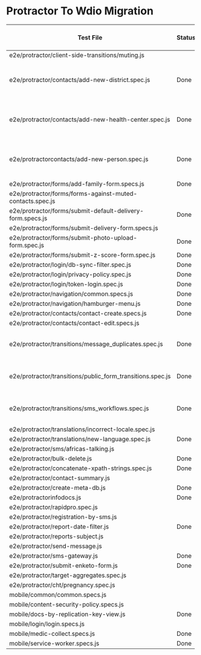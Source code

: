 # Protractor To Wdio Migration

|Test File	|Status	|Owner	|Pull Request Link	|Notes	|
|---	|---	|---	|---	|---	|
|e2e/protractor/client-side-transitions/muting.js	|	|	|	|	|
|e2e/protractor/contacts/add-new-district.spec.js	|Done	|	|	|Already covered in new-lineage-spec|
|e2e/protractor/contacts/add-new-health-center.spec.js	|Done	|	|	|Already covered in new-lineage-spec	|
|e2e/protractorcontacts/add-new-person.spec.js	|Done	|	|	|Already covered in new-lineage-spec	|
|e2e/protractor/forms/add-family-form.specs.js	| Done | Bede |	[#7671](https://github.com/medic/cht-core/pull/7671) |	|
|e2e/protractor/forms/forms-against-muted-contacts.spec.js	|	|	|	|	|
|e2e/protractor/forms/submit-default-delivery-form.specs.js	|Done	|Diana |[#7596](https://github.com/medic/cht-core/pull/7596)|	|
|e2e/protractor/forms/submit-delivery-form.specs.js	|	|	|	|	|
|e2e/protractor/forms/submit-photo-upload-form.spec.js	|Done	|Diana	|[#7596](https://github.com/medic/cht-core/pull/7596)	|	|
|e2e/protractor/forms/submit-z-score-form.spec.js	|Done |Diana	|[#7596](https://github.com/medic/cht-core/pull/7596)	|	|
|e2e/protractor/login/db-sync-filter.spec.js	|Done	|	|	|	|
|e2e/protractor/login/privacy-policy.spec.js	|Done	|Nick	|[#7382](https://github.com/medic/cht-core/pull/7382)	|	|
|e2e/protractor/login/token-login.spec.js	|Done	|Bede	|[#7085](https://github.com/medic/cht-core/pull/7085)	|	|
|e2e/protractor/navigation/common.specs.js	|Done	|Meghna	|[#7308](https://github.com/medic/cht-core/pull/7308)	|	|
|e2e/protractor/navigation/hamburger-menu.js	|Done	|Meghna	|[#7308](https://github.com/medic/cht-core/pull/7308)	|	|
|e2e/protractor/contacts/contact-create.specs.js	|Done	|Lorena	|[#7865](https://github.com/medic/cht-core/pull/7865)	|	|
|e2e/protractor/contacts/contact-edit.specs.js	|	|	|	|	|
|e2e/protractor/transitions/message_duplicates.spec.js	|Done	|	Bede|[#7316](https://github.com/medic/cht-core/pull/7316)	| Does not need browser	|
|e2e/protractor/transitions/public_form_transitions.spec.js	|Done	|	Bede|[#7316](https://github.com/medic/cht-core/pull/7316)	| Does not need browser	|
|e2e/protractor/transitions/sms_workflows.spec.js	|Done	|	Bede|[#7316](https://github.com/medic/cht-core/pull/7316)	| Does not need browser	|
|e2e/protractor/translations/incorrect-locale.spec.js	|	|	|	|	|
|e2e/protractor/translations/new-language.spec.js	|Done	|Bede	|[#7641](https://github.com/medic/cht-core/pull/7641)	|	|
|e2e/protractor/sms/africas-talking.js	|	|	|	|	|
|e2e/protractor/bulk-delete.js	|Done	|Bede	|[#7430](https://github.com/medic/cht-core/pull/7430)	|	|
|e2e/protractor/concatenate-xpath-strings.spec.js	|Done	|Bede	|[#7333](https://github.com/medic/cht-core/pull/7333)	|	|
|e2e/protractor/contact-summary.js	|	|	|	|	|
|e2e/protractor/create-meta-db.js	|Done	|Bede	|[#7408](https://github.com/medic/cht-core/pull/7408)	|	|
|e2e/protractorinfodocs.js	|Done	| Bede	|[#7318](https://github.com/medic/cht-core/pull/7318)	|	|
|e2e/protractor/rapidpro.spec.js	|	|	|	|	|
|e2e/protractor/registration-by-sms.js	|	|	|	|	|
|e2e/protractor/report-date-filter.js	|Done	|Bede	|[#7429](https://github.com/medic/cht-core/pull/7429)	|	|
|e2e/protractor/reports-subject.js	|	|	|	|	|
|e2e/protractor/send-message.js	|	|	|	|	|
|e2e/protractor/sms-gateway.js	|Done	|Nick	|[#7367](https://github.com/medic/cht-core/pull/7367)	|	|
|e2e/protractor/submit-enketo-form.js	|Done	|Bede	|[#7424](https://github.com/medic/cht-core/pull/7424)	|	|
|e2e/protractor/target-aggregates.spec.js	|	|	|	|	|
|e2e/protractor/cht/pregnancy.spec.js	|	|	|	|	|
|mobile/common/common.specs.js	|	|	|	|	|
|mobile/content-security-policy.specs.js	|	|	|	|	|
|mobile/docs-by-replication-key-view.js	|Done	|Bede	|[#7318](https://github.com/medic/cht-core/pull/7318)	|	|
|mobile/login/login.specs.js	|	|	|	|	|
|mobile/medic-collect.specs.js	| Done	|Bede	|[#7318](https://github.com/medic/cht-core/pull/7318)	|	|
|mobile/service-worker.specs.js	|Done	|Bede	|[#7318](https://github.com/medic/cht-core/pull/7318)	|	|
